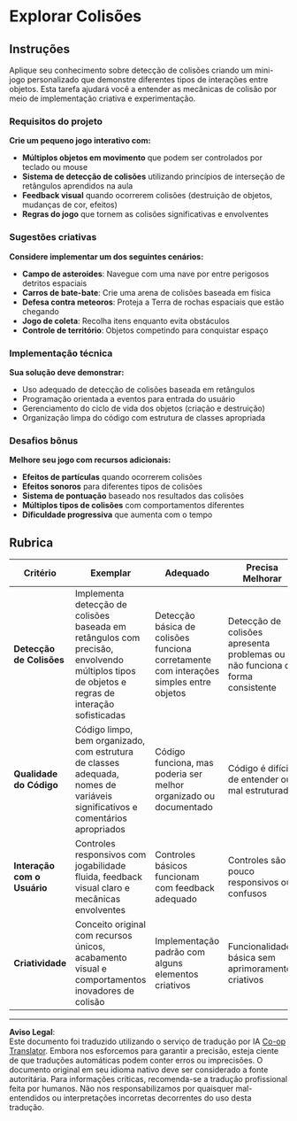 <!--
CO_OP_TRANSLATOR_METADATA:
{
  "original_hash": "124efddbb65166cddb38075ad6dae324",
  "translation_date": "2025-10-22T23:15:46+00:00",
  "source_file": "6-space-game/4-collision-detection/assignment.md",
  "language_code": "br"
}
-->
# Explorar Colisões

## Instruções

Aplique seu conhecimento sobre detecção de colisões criando um mini-jogo personalizado que demonstre diferentes tipos de interações entre objetos. Esta tarefa ajudará você a entender as mecânicas de colisão por meio de implementação criativa e experimentação.

### Requisitos do projeto

**Crie um pequeno jogo interativo com:**
- **Múltiplos objetos em movimento** que podem ser controlados por teclado ou mouse
- **Sistema de detecção de colisões** utilizando princípios de interseção de retângulos aprendidos na aula
- **Feedback visual** quando ocorrerem colisões (destruição de objetos, mudanças de cor, efeitos)
- **Regras do jogo** que tornem as colisões significativas e envolventes

### Sugestões criativas

**Considere implementar um dos seguintes cenários:**
- **Campo de asteroides**: Navegue com uma nave por entre perigosos detritos espaciais
- **Carros de bate-bate**: Crie uma arena de colisões baseada em física
- **Defesa contra meteoros**: Proteja a Terra de rochas espaciais que estão chegando
- **Jogo de coleta**: Recolha itens enquanto evita obstáculos
- **Controle de território**: Objetos competindo para conquistar espaço

### Implementação técnica

**Sua solução deve demonstrar:**
- Uso adequado de detecção de colisões baseada em retângulos
- Programação orientada a eventos para entrada do usuário
- Gerenciamento do ciclo de vida dos objetos (criação e destruição)
- Organização limpa do código com estrutura de classes apropriada

### Desafios bônus

**Melhore seu jogo com recursos adicionais:**
- **Efeitos de partículas** quando ocorrerem colisões
- **Efeitos sonoros** para diferentes tipos de colisões
- **Sistema de pontuação** baseado nos resultados das colisões
- **Múltiplos tipos de colisões** com comportamentos diferentes
- **Dificuldade progressiva** que aumenta com o tempo

## Rubrica

| Critério | Exemplar | Adequado | Precisa Melhorar |
|----------|----------|----------|------------------|
| **Detecção de Colisões** | Implementa detecção de colisões baseada em retângulos com precisão, envolvendo múltiplos tipos de objetos e regras de interação sofisticadas | Detecção básica de colisões funciona corretamente com interações simples entre objetos | Detecção de colisões apresenta problemas ou não funciona de forma consistente |
| **Qualidade do Código** | Código limpo, bem organizado, com estrutura de classes adequada, nomes de variáveis significativos e comentários apropriados | Código funciona, mas poderia ser melhor organizado ou documentado | Código é difícil de entender ou mal estruturado |
| **Interação com o Usuário** | Controles responsivos com jogabilidade fluida, feedback visual claro e mecânicas envolventes | Controles básicos funcionam com feedback adequado | Controles são pouco responsivos ou confusos |
| **Criatividade** | Conceito original com recursos únicos, acabamento visual e comportamentos inovadores de colisão | Implementação padrão com alguns elementos criativos | Funcionalidade básica sem aprimoramentos criativos |

---

**Aviso Legal**:  
Este documento foi traduzido utilizando o serviço de tradução por IA [Co-op Translator](https://github.com/Azure/co-op-translator). Embora nos esforcemos para garantir a precisão, esteja ciente de que traduções automáticas podem conter erros ou imprecisões. O documento original em seu idioma nativo deve ser considerado a fonte autoritária. Para informações críticas, recomenda-se a tradução profissional feita por humanos. Não nos responsabilizamos por quaisquer mal-entendidos ou interpretações incorretas decorrentes do uso desta tradução.